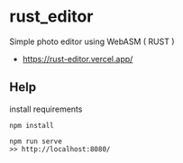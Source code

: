 # rust_editor
Simple photo editor using WebASM ( RUST )
- https://rust-editor.vercel.app/

## Help

install requirements
```
npm install

```

```
npm run serve
>> http://localhost:8080/
```
